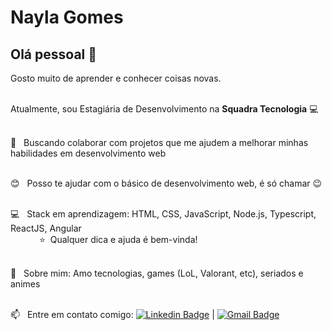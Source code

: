 <!--
**naygo/naygo** is a ✨ _special_ ✨ repository because its `README.md` (this file) appears on your GitHub profile
-->

<!-- <img width="auto" src=""> -->

# Nayla Gomes

## Olá pessoal 👋
Gosto muito de aprender e conhecer coisas novas.

<br/>Atualmente, sou Estagiária de Desenvolvimento na **Squadra Tecnologia** :computer:

 <br/> :blue_heart: &nbsp; Buscando colaborar com projetos que me ajudem a melhorar minhas habilidades em desenvolvimento web
 
 <br/> :blush: &nbsp; Posso te ajudar com o básico de desenvolvimento web, é só chamar :wink:
 
 <br/> :computer: &nbsp; Stack em aprendizagem: HTML, CSS, JavaScript, Node.js, Typescript, ReactJS, Angular
 </br> &emsp;&emsp;&emsp; :star: &nbsp;Qualquer dica e ajuda é bem-vinda!
 
 <br/> 💬  &nbsp; Sobre mim: Amo tecnologias, games (LoL, Valorant, etc), seriados e animes
 
 <br/> :mailbox: &nbsp; Entre em contato comigo: [![Linkedin Badge](https://img.shields.io/badge/-NaylaGomes-blue?style=flat-square&logo=Linkedin&logoColor=white&link=https://https://www.linkedin.com/in/naygo/)](https://www.linkedin.com/in/naygo/) 
| 
[![Gmail Badge](https://img.shields.io/badge/-nayla.cgs@gmail.com-c14438?style=flat-square&logo=Gmail&logoColor=white&link=mailto:nayla.cgs@gmail.com)](mailto:nayla.cgs@gmail.com)

